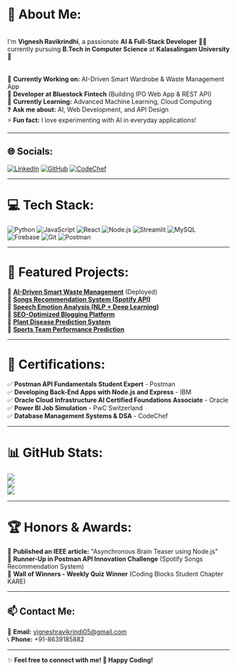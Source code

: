 # 💫 About Me:
<br>I'm **Vignesh Ravikrindhi**, a passionate **AI & Full-Stack Developer** 👨‍💻 currently pursuing **B.Tech in Computer Science** at **Kalasalingam University** 🚀<br><br>  
🔭 **Currently Working on:** AI-Driven Smart Wardrobe & Waste Management App  
💼 **Developer at Bluestock Fintech** (Building IPO Web App & REST API)  
🌱 **Currently Learning:** Advanced Machine Learning, Cloud Computing  
❓ **Ask me about:** AI, Web Development, and API Design  
⚡ **Fun fact:** I love experimenting with AI in everyday applications!  

---

## 🌐 Socials:
[![LinkedIn](https://img.shields.io/badge/LinkedIn-%230077B5.svg?logo=linkedin&logoColor=white)](https://www.linkedin.com/in/vigneshrv10/)  [![GitHub](https://img.shields.io/badge/GitHub-%23121011.svg?logo=github&logoColor=white)](https://github.com/vigneshrv10)  [![CodeChef](https://img.shields.io/badge/CodeChef-%2300599C.svg?logo=codechef&logoColor=white)](https://www.codechef.com/users/kl_99220041334)  

---

# 💻 Tech Stack:
![Python](https://img.shields.io/badge/python-%233776AB.svg?style=for-the-badge&logo=python&logoColor=white)  ![JavaScript](https://img.shields.io/badge/javascript-%23323330.svg?style=for-the-badge&logo=javascript&logoColor=%23F7DF1E)  ![React](https://img.shields.io/badge/react-%2320232a.svg?style=for-the-badge&logo=react&logoColor=%2361DAFB)  ![Node.js](https://img.shields.io/badge/node.js-%2343853D.svg?style=for-the-badge&logo=node.js&logoColor=white) ![Streamlit](https://img.shields.io/badge/Streamlit-%23FF4B4B.svg?style=for-the-badge&logo=streamlit&logoColor=white)  ![MySQL](https://img.shields.io/badge/mysql-4479A1.svg?style=for-the-badge&logo=mysql&logoColor=white) ![Firebase](https://img.shields.io/badge/firebase-%23039BE5.svg?style=for-the-badge&logo=firebase)  ![Git](https://img.shields.io/badge/git-%23F05033.svg?style=for-the-badge&logo=git&logoColor=white)  ![Postman](https://img.shields.io/badge/postman-%23FF6C37.svg?style=for-the-badge&logo=postman&logoColor=white)  

---

# 🚀 Featured Projects:
🔹 **[AI-Driven Smart Waste Management](https://vigneshrv10-exsel-project.streamlit.app/)** (Deployed)  
🔹 **[Songs Recommendation System (Spotify API)](https://github.com/vigneshrv10/songs-recommendation)**  
🔹 **[Speech Emotion Analysis (NLP + Deep Learning)](https://github.com/vigneshrv10/speech-emotion-analysis)**  
🔹 **[SEO-Optimized Blogging Platform](https://github.com/vigneshrv10/SEO-Optimized-multi-featured-blogging-platform)**  
🔹 **[Plant Disease Prediction System](https://github.com/vigneshrv10/Plant-Disease-Detection-System)**  
🔹 **[Sports Team Performance Prediction](https://github.com/vigneshrv10/Sports-Team-Performance-Prediction)**  

---

# 📜 Certifications:
✅ **Postman API Fundamentals Student Expert** - Postman  
✅ **Developing Back-End Apps with Node.js and Express** - IBM  
✅ **Oracle Cloud Infrastructure AI Certified Foundations Associate** - Oracle  
✅ **Power BI Job Simulation** - PwC Switzerland  
✅ **Database Management Systems & DSA** - CodeChef  

---

# 📊 GitHub Stats:
![](https://github-readme-stats.vercel.app/api?username=vigneshrv10&theme=dark&hide_border=false&include_all_commits=true&count_private=true)  
![](https://github-readme-streak-stats.herokuapp.com/?user=vigneshrv10&theme=dark&hide_border=false)  
![](https://github-readme-stats.vercel.app/api/top-langs/?username=vigneshrv10&theme=dark&hide_border=false&include_all_commits=true&count_private=true&layout=compact)  

---

# 🏆 Honors & Awards:
🏅 **Published an IEEE article:** "Asynchronous Brain Teaser using Node.js"  
🏅 **Runner-Up in Postman API Innovation Challenge** (Spotify Songs Recommendation System)  
🏅 **Wall of Winners - Weekly Quiz Winner** (Coding Blocks Student Chapter KARE)  

---

## 📫 Contact Me:
📩 **Email:** vigneshravikrindi05@gmail.com  
📞 **Phone:** +91-8639185882   

---

✨ **Feel free to connect with me! 🚀 Happy Coding!**  
